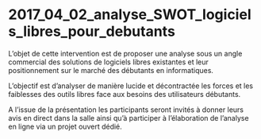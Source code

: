 # 2017_04_02_analyse_SWOT_logiciels_libres_pour_debutants
L’objet de cette intervention est de proposer une analyse sous un angle commercial des solutions de logiciels libres existantes et leur positionnement sur le marché des débutants en informatiques.

L’objectif est d’analyser de manière lucide et décontractée les forces et les faiblesses des outils libres face aux besoins des utilisateurs débutants.

A l’issue de la présentation les participants seront invités à donner leurs avis en direct dans la salle ainsi qu’à participer à l’élaboration de l’analyse en ligne via un projet ouvert dédié.
